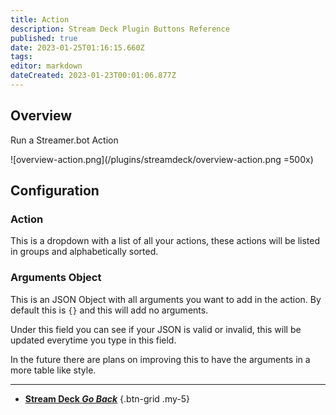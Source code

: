 ```yaml
---
title: Action
description: Stream Deck Plugin Buttons Reference 
published: true
date: 2023-01-25T01:16:15.660Z
tags: 
editor: markdown
dateCreated: 2023-01-23T00:01:06.877Z
---
```


## Overview
Run a Streamer.bot Action

![overview-action.png](/plugins/streamdeck/overview-action.png =500x)

## Configuration
### Action
This is a dropdown with a list of all your actions, these actions will be listed in groups and alphabetically sorted.

### Arguments Object
This is an JSON Object with all arguments you want to add in the action. By default this is `{}` and this will add no arguments.

Under this field you can see if your JSON is valid or invalid, this will be updated everytime you type in this field.

In the future there are plans on improving this to have the arguments in a more table like style.

---

- [<i class="mdi mdi-chevron-left"></i>**Stream Deck *Go Back***](/Plugins/Stream-Deck)
{.btn-grid .my-5}